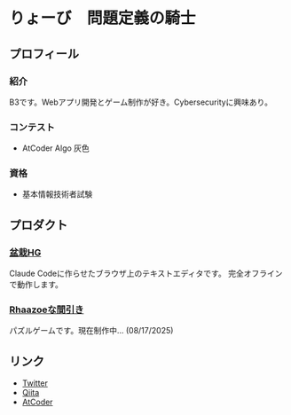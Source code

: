 # りょーび　問題定義の騎士

## プロフィール

### 紹介

B3です。Webアプリ開発とゲーム制作が好き。Cybersecurityに興味あり。

### コンテスト

- AtCoder Algo 灰色

### 資格

- 基本情報技術者試験

## プロダクト

### [盆栽HG](https://trueryob.github.io/BonsaiHG/)

Claude Codeに作らせたブラウザ上のテキストエディタです。
完全オフラインで動作します。

### [Rhaazoeな間引き](https://unityroom.com/users/trueryob)

パズルゲームです。現在制作中... (08/17/2025)


## リンク

- [Twitter](https://twitter.com/deep_nap_engine)
- [Qiita](https://qiita.com/TrueRyoB)
- [AtCoder](https://atcoder.jp/users/TrueRyoB)
